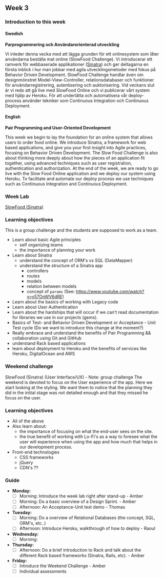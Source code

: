 ## Week 3
### Introduction to this week

#### Swedish
**Parprogrammering och Användarorienterad utveckling**

Vi inleder denna vecka med att lägga grunden för ett onlinesystem som låter användarna beställa mat online (SlowFood Challenge). Vi introducerar ett ramverk för webbaserade applikationer ([Sinatra](http://www.sinatrarb.com/)) och ger deltagarna en första inblick i hur man jobbar med agila utvecklingsmetoder med fokus på Behavior Driven Development. SlowFood Challenge handlar även om designmönstret Model-View-Controller, relationsdatabaser och funktioner för användarregistrering, autentisering och auktorisering. Vid veckans slut är vi redo att gå live med SlowFood Online och vi publicerar vårt system med hjälp av Heroku. För att underlätta och automatisera vår deploy-process använder tekniker som Continuous Integration och Continuous Deployment.

#### English
**Pair Programming and User-Oriented Development**

This week we begin to lay the foundation for an online system that allows users to order food online. We introduce Sinatra, a framework for web based applications, and give you your first insight into Agile practices, focusing on Behavior Driven Development. The Slow Food Challenge is also about thinking more deeply about how the pieces of an application fit together, using advanced techniques such as user registration, authentication and authorization. At the end of the week, we are ready to go live with the Slow Food Online application and we deploy our system using Heroku. To facilitate and automate our deploy process we use techniques such as Continuous Integration and Continuous Deployment.

### Week Lab
[SlowFood (Sinatra)](https://craftacademy.gitbooks.io/coding-as-a-craft/content/slow_food/slow_food.html)

### Learning objectives
This is a group challenge and the students are supposed to work as a team.
* Learn about basic Agile principles
  - self organizing teams
  - the importance of planning your work
* Learn about Sinatra
  - understand the concept of ORM's vs SQL (DataMapper)
  - understand the structure of a Sinatra app
    - controllers
    - routes
    - models
    - relation between models
    - concept of `params` (See: https://www.youtube.com/watch?v=y57OnWV6dRE)
* Learn about the basics of working with Legacy code
* Learn about User Authentication
* Learn about the hardships that will occur if we can't read documentation for libraries we use in our projects (gems).
* Basics of Test- and Behavior Driven Development or Acceptance - Unit Test cycle (Do we want to introduce this change at the moment?)
* Really embrace and understand the benefits of Pair Programming && collaboration using Git and GitHub
* understand Rack based applications
* learn about deployment to Heroku and the benefits of services like Heroku, DigitalOcean and AWS

### Weekend challenge
SlowFood (Sinatra) (User Interface/UX) - Note: group challenge
The weekend is devoted to focus on the User experience of the app. Here we start looking at the styling. We want them to notice that the planning they did in the initial stage was not detailed enough and that they missed he focus on the user.
### Learning objectives
* All of the above
* Also learn about:
  - the importance of focusing on what the end-user sees on the site.
  - the true benefit of working with Lo-Fi's as a way to foresee what the user will experience when using the app and how much that helps in our development process.
* Front-end technologies
  - CSS frameworks
  - jQuery
  - CDN's ??

### Guide
- **Monday:**
  - [ ] Morning: Introduce the week lab right after stand-up - Amber
  - [ ] Morning: Do a basic overview of a Design Sprint. - Amber
  - [ ] Afternoon: An Acceptance-Unit test demo - Thomas
- **Tuesday:**
  - [ ] Morning: Do a overview of Relational Databases (the concept, SQL, ORM's, etc..)
  - [ ] Afternoon: Introduce Heroku, walkthrough of how to deploy - Raoul
- **Wednesday:**
  - [ ] Morning:
- **Thursday:**
  - [ ] Afternoon: Do a brief introduction to Rack and talk about the different Rack based frameworks (Sinatra, Rails, etc). - Amber
- **Friday:**
  - [ ] Introduce the Weekend Challenge - Amber
  - [ ] Individual assessments
